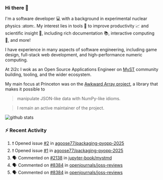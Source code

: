 ### Hi there 👋 

I'm a software developer 💻 with a background in experimental nuclear physics :atom:. My interest lies in tools :wrench: to improve productivity :chart_with_upwards_trend: and scientific insight :telescope:, including rich documentation 📚, interactive computing 🧮, and more! 

I have experience in many aspects of software engineering, including game design, full-stack web development, and high-performance numeric computing. 

At 2i2c I wok as an Open Source Applications Engineer on [MyST](https://github.com/jupyter-book/mystmd) community building, tooling, and the wider ecosystem. 

My main focus at Princeton was on the [Awkward Array project](awkward-array.org/), a library that makes it possible to 
> manipulate JSON-like data with NumPy-like idioms.

> I remain an active maintainer of the project. 

![github stats](https://github-readme-stats.vercel.app/api?username=agoose77&show_icons=true&hide_rank=true&hide_title=true&bg_color=30,e76445,904e95&text_color=efe3ec&icon_color=efe3ec)
<!--
**agoose77/agoose77** is a ✨ _special_ ✨ repository because its `README.md` (this file) appears on your GitHub profile.

Here are some ideas to get you started:

- 🔭 I’m currently working on ...
- 🌱 I’m currently learning ...
- 👯 I’m looking to collaborate on ...
- 🤔 I’m looking for help with ...
- 💬 Ask me about ...
- 📫 How to reach me: ...
- 😄 Pronouns: ...
- ⚡ Fun fact: ...
-->

### :zap: Recent Activity

<!--START_SECTION:activity-->
1. ❗ Opened issue [#2](https://github.com/agoose77/packaging-pyopp-2025/issues/2) in [agoose77/packaging-pyopp-2025](https://github.com/agoose77/packaging-pyopp-2025)
2. ❗ Opened issue [#1](https://github.com/agoose77/packaging-pyopp-2025/issues/1) in [agoose77/packaging-pyopp-2025](https://github.com/agoose77/packaging-pyopp-2025)
3. 🗣 Commented on [#2138](https://github.com/jupyter-book/mystmd/pull/2138#issuecomment-3022641524) in [jupyter-book/mystmd](https://github.com/jupyter-book/mystmd)
4. 🗣 Commented on [#8384](https://github.com/openjournals/joss-reviews/issues/8384#issuecomment-3022537825) in [openjournals/joss-reviews](https://github.com/openjournals/joss-reviews)
5. 🗣 Commented on [#8384](https://github.com/openjournals/joss-reviews/issues/8384#issuecomment-3022537532) in [openjournals/joss-reviews](https://github.com/openjournals/joss-reviews)
<!--END_SECTION:activity-->
